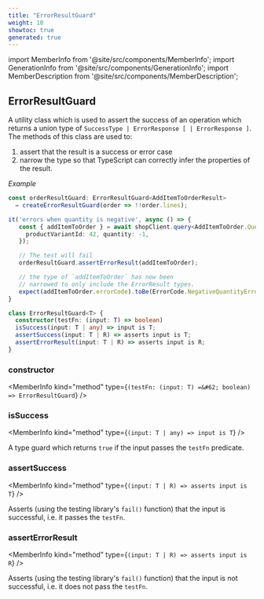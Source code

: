 ```yaml
---
title: "ErrorResultGuard"
weight: 10
showtoc: true
generated: true
---
```

<!-- This file was generated from the Vendure source. Do not modify. Instead, re-run the "docs:build" script -->
import MemberInfo from '@site/src/components/MemberInfo';
import GenerationInfo from '@site/src/components/GenerationInfo';
import MemberDescription from '@site/src/components/MemberDescription';


## ErrorResultGuard

<GenerationInfo sourceFile="packages/testing/src/error-result-guard.ts" sourceLine="50" packageName="@vendure/testing" />

A utility class which is used to assert the success of an operation
which returns a union type of `SuccessType | ErrorResponse [ | ErrorResponse ]`.
The methods of this class are used to:
1. assert that the result is a success or error case
2. narrow the type so that TypeScript can correctly infer the properties of the result.

*Example*

```ts
const orderResultGuard: ErrorResultGuard<AddItemToOrderResult>
  = createErrorResultGuard(order => !!order.lines);

it('errors when quantity is negative', async () => {
   const { addItemToOrder } = await shopClient.query<AddItemToOrder.Query, AddItemToOrder.Mutation>(ADD_ITEM_TO_ORDER, {
     productVariantId: 42, quantity: -1,
   });

   // The test will fail
   orderResultGuard.assertErrorResult(addItemToOrder);

   // the type of `addItemToOrder` has now been
   // narrowed to only include the ErrorResult types.
   expect(addItemToOrder.errorCode).toBe(ErrorCode.NegativeQuantityError);
}
```

```ts title="Signature"
class ErrorResultGuard<T> {
  constructor(testFn: (input: T) => boolean)
  isSuccess(input: T | any) => input is T;
  assertSuccess(input: T | R) => asserts input is T;
  assertErrorResult(input: T | R) => asserts input is R;
}
```

<div className="members-wrapper">

### constructor

<MemberInfo kind="method" type={`(testFn: (input: T) =&#62; boolean) => ErrorResultGuard`}   />


### isSuccess

<MemberInfo kind="method" type={`(input: T | any) => input is T`}   />

A type guard which returns `true` if the input passes the `testFn` predicate.
### assertSuccess

<MemberInfo kind="method" type={`(input: T | R) => asserts input is T`}   />

Asserts (using the testing library's `fail()` function) that the input is
successful, i.e. it passes the `testFn`.
### assertErrorResult

<MemberInfo kind="method" type={`(input: T | R) => asserts input is R`}   />

Asserts (using the testing library's `fail()` function) that the input is
not successful, i.e. it does not pass the `testFn`.


</div>
